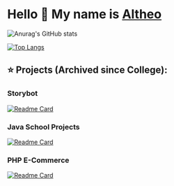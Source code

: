 # Hello 👋 My name is <a href="https://nimbly-dev.github.io/">Altheo</a> 

![Anurag's GitHub stats](https://github-readme-stats.vercel.app/api?username=nimbly-dev&show_icons=true&theme=tokyonight)



[![Top Langs](https://github-readme-stats.vercel.app/api/top-langs/?username=nimbly-dev&layout=compact&theme=tokyonight)](https://github.com/anuraghazra/github-readme-stats)


## ⭐ Projects (Archived since College):

### Storybot 
[![Readme Card](https://github-readme-stats.vercel.app/api/pin/?username=nimbly-dev&repo=storybot&layout=compact&theme=tokyonight)](https://github.com/nimbly-dev/storybot)


### Java School Projects 
[![Readme Card](https://github-readme-stats.vercel.app/api/pin/?username=nimbly-dev&repo=school-projects&layout=compact&theme=tokyonight)](https://github.com/nimbly-dev/school-projects)


### PHP E-Commerce 
[![Readme Card](https://github-readme-stats.vercel.app/api/pin/?username=nimbly-dev&repo=advaprog-proj&layout=compact&theme=tokyonight)](https://github.com/nimbly-dev/advaprog-proj)

<!--
**nimbly-dev/nimbly-dev** is a ✨ _special_ ✨ repository because its `README.md` (this file) appears on your GitHub profile.

Here are some ideas to get you started:

- 🔭 I’m currently working on ...
- 🌱 I’m currently learning ...
- 👯 I’m looking to collaborate on ...
- 🤔 I’m looking for help with ...
- 💬 Ask me about ...
- 📫 How to reach me: ...
- 😄 Pronouns: ...
- ⚡ Fun fact: ...
-->

